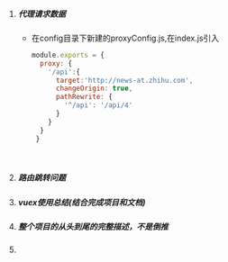 1. ##### 代理请求数据

   * 在config目录下新建的proxyConfig.js,在index.js引入

     ```js
     module.exports = {
       proxy: {
         '/api':{
           target:'http://news-at.zhihu.com',
           changeOrigin: true,
           pathRewrite: {
             '^/api': '/api/4'
           }
         }
       }
      }
     ```

     ​

2. ##### 路由跳转问题

   ##### 

3. ##### vuex使用总结(结合完成项目和文档)

4. ##### 整个项目的从头到尾的完整描述，不是倒推

5. ##### 

